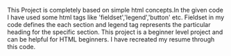This Project is completely based on simple html concepts.In the given code I have used some html tags like 'fieldset','legend','button' etc. Fieldset in my code defines the each section and legend tag represents the particular heading for the specific section.
This project is a beginner level project and can be helpful for HTML beginners.
I have recreated my resume through this code.
